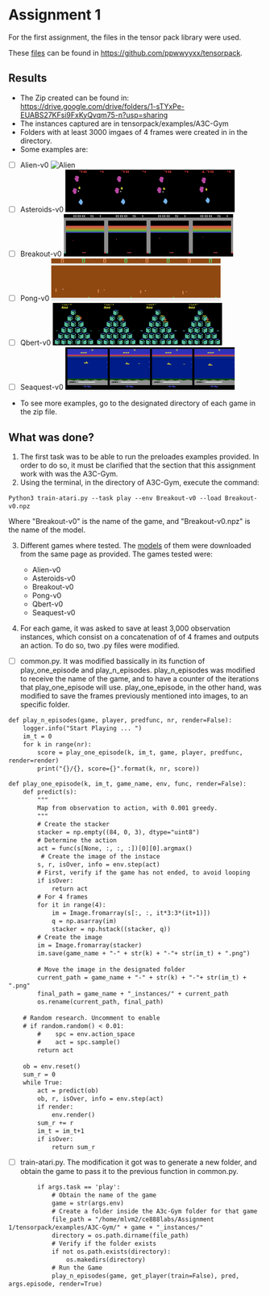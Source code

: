 # Assignment 1

For the first assignment, the files in the tensor pack library were used.

These [files](https://github.com/ppwwyyxx/tensorpack) can be found in https://github.com/ppwwyyxx/tensorpack.

## Results
* The Zip created can be found in: https://drive.google.com/drive/folders/1-sTYxPe-EUABS27KFsi9FxKyQvqm75-n?usp=sharing
* The instances captured are in tensorpack/examples/A3C-Gym 
* Folders with at least 3000 imgaes of 4 frames were created in in the directory.
* Some examples are:
- [ ] Alien-v0
	![Alien](./Alien-v0-0-19.png.png?raw=true)
- [ ] Asteroids-v0
	![Ateroids](./Asteroids-v0-0-10.png?raw=true)
- [ ] Breakout-v0
	![Breakout](./Breakout-v0-0-18.png?raw=true)
- [ ] Pong-v0
	![Pong](./Pong-v0-0-16.png?raw=true)
- [ ] Qbert-v0
	![Qbert](./Qbert-v0-0-34.png?raw=true)
- [ ] Seaquest-v0
	![Seaquest](./Seaquest-v0-0-26.png?raw=true)
* To see more examples, go to the designated directory of each game in the zip file.



## What was done?
1. The first task was to be able to run the preloades examples provided.
In order to do so, it must be clarified that the section that this assignment work with was the A3C-Gym.
2. Using the terminal, in the directory of A3C-Gym, execute the command:
```
Python3 train-atari.py --task play --env Breakout-v0 --load Breakout-v0.npz
```
Where "Breakout-v0" is the name of the game, and "Breakout-v0.npz" is the name of the model.

3. Different games where tested. The [models](http://models.tensorpack.com/OpenAIGym/) of them were downloaded from the same page as provided.
The games tested were:
	* Alien-v0
	* Asteroids-v0
	* Breakout-v0
	* Pong-v0
	* Qbert-v0
	* Seaquest-v0

4. For each game, it was asked to save at least 3,000 observation instances, which consist on a concatenation of of 4 frames and outputs an action.
To do so, two .py files were modified.
- [ ] common.py.
It was modified bassically in its function of play_one_episode and play_n_episodes.
play_n_episodes was modified to receive the name of the game, and to have a counter of the iterations that play_one_episode will use.
	play_one_episode, in the other hand, was modified to save the frames previously mentioned into images, to an specific folder.
```
def play_n_episodes(game, player, predfunc, nr, render=False):
    logger.info("Start Playing ... ")
    im_t = 0
    for k in range(nr):
        score = play_one_episode(k, im_t, game, player, predfunc, render=render)
        print("{}/{}, score={}".format(k, nr, score))
```



```
def play_one_episode(k, im_t, game_name, env, func, render=False):
    def predict(s):
        """
        Map from observation to action, with 0.001 greedy.
        """
        # Create the stacker
        stacker = np.empty((84, 0, 3), dtype="uint8")
        # Determine the action
        act = func(s[None, :, :, :])[0][0].argmax()
         # Create the image of the instace
        s, r, isOver, info = env.step(act)
        # First, verify if the game has not ended, to avoid looping
        if isOver:
            return act
        # For 4 frames
        for it in range(4):
            im = Image.fromarray(s[:, :, it*3:3*(it+1)])
            q = np.asarray(im)
            stacker = np.hstack((stacker, q))
        # Create the image
        im = Image.fromarray(stacker)
        im.save(game_name + "-" + str(k) + "-"+ str(im_t) + ".png")

        # Move the image in the designated folder
        current_path = game_name + "-" + str(k) + "-"+ str(im_t) + ".png"
        final_path = game_name + "_instances/" + current_path
        os.rename(current_path, final_path)

	# Random research. Uncomment to enable     
	# if random.random() < 0.01:
        #    spc = env.action_space
        #    act = spc.sample()
        return act

    ob = env.reset()
    sum_r = 0
    while True:
        act = predict(ob)
        ob, r, isOver, info = env.step(act)
        if render:
            env.render()
        sum_r += r
        im_t = im_t+1
        if isOver:
            return sum_r
```
- [ ] train-atari.py.
	The modification it got was to generate a new folder, and obtain the game to pass it to the previous function in common.py.
```
        if args.task == 'play':
            # Obtain the name of the game
            game = str(args.env)
            # Create a folder inside the A3c-Gym folder for that game
            file_path = "/home/mlvm2/ce888labs/Assignment 1/tensorpack/examples/A3C-Gym/" + game + "_instances/"
            directory = os.path.dirname(file_path)
            # Verify if the folder exists
            if not os.path.exists(directory):
                os.makedirs(directory)
            # Run the Game
            play_n_episodes(game, get_player(train=False), pred, args.episode, render=True)
```
